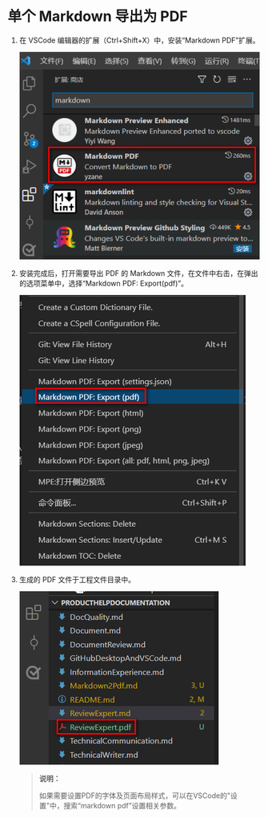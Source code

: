 # 单个 Markdown 导出为 PDF

1. 在 VSCode 编辑器的扩展（Ctrl+Shift+X）中，安装“Markdown PDF”扩展。

    ![20210917143158](https://raw.githubusercontent.com/WangXin008/ProductHelpDocumentation/main/images/20210917143158.png)

2. 安装完成后，打开需要导出 PDF 的 Markdown 文件，在文件中右击，在弹出的选项菜单中，选择“Markdown PDF: Export(pdf)”。

    ![20210917143034](https://raw.githubusercontent.com/WangXin008/ProductHelpDocumentation/main/images/20210917143034.png)

3. 生成的 PDF 文件于工程文件目录中。

    ![20210917143725](https://raw.githubusercontent.com/WangXin008/ProductHelpDocumentation/main/images/20210917143725.png)

    >**说明：**
    >
    > 如果需要设置PDF的字体及页面布局样式，可以在VSCode的"设置"中，搜索“markdown pdf”设置相关参数。
